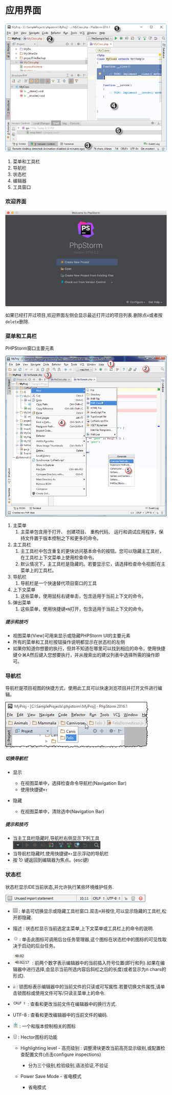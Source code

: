 # 应用界面

### ![](/assets/yyjm_1.png)

1. 菜单和工具栏
2. 导航栏
3. 状态栏
4. 编辑器
5. 工具窗口

### 欢迎界面

![](/assets/qdrj_1.png)

如果已经打开过项目,欢迎界面左侧会显示最近打开过的项目列表.删除点`x`或者按`delete`删除.

### 菜单和工具栏

PHPStorm窗口主要元素

![](/assets/cdhgjl_1.png)

1. 主菜单
   1. 主菜单包含用于打开、 创建项目、 重构代码、 运行和调试应用程序，保持文件置于版本控制之下和更多的命令。
2. 主工具栏
   1. 主工具栏中包含重复的更快访问基本命令的按钮。您可以隐藏主工具栏，在工具栏上下文菜单上使用检查命令。
   2. 默认情况下，主工具栏是隐藏的。若要显示它，请选择检查命令视图\|在主菜单上的工具栏。
3. 导航栏
   1. 导航栏是一个快速替代项目窗口的工具
4. 上下文菜单
   1. 这些菜单，使用鼠标右键单击，包含适用于当前上下文的命令。
5. 弹出菜单
   1. 这些菜单，使用快捷键`⌘N`打开，包含适用于当前上下文的命令。

##### 提示和技巧

* 视图菜单\(View\)可用来显示或隐藏PHPStorm UI的主要元素
* 所有的菜单和工具栏按钮操作说明都显示在状态栏的左侧
* 如果你知道你想要的执行，但并不知道在哪里可以找到相应的命令，使用快捷键⇧⌘A然后键入您想要执行，并从搜索出的建议列表中选择所需的操作即可。

### 导航栏

导航栏是项目视图的快捷方式，使用此工具可以快速浏览项目并打开文件进行编辑。

![](/assets/dhl_1.png)

##### 切换导航栏

* 显示

  * 在视图菜单中，选择检查命令导航栏\(Navigation Bar\)
  * 使用快捷键`⌘↑`

* 隐藏

  * 在视图菜单中，清除选中\(Navigation Bar\)

##### 提示和技巧

* 当主工具栏隐藏时,导航栏右侧显示下列工具
  ![](/assets/gongjulan_2.png)
* 当导航栏隐藏时,使用快捷键`⌘↑`显示浮动的导航栏
* 按 ⎋ 键返回到编辑器为焦点。\(esc键\)

### 状态栏

状态栏显示IDE当前状态,并允许执行某些环境维护任务.

![](/assets/status_1.png)

* ![](/assets/sticon_1.png) : 单击可切换显示或隐藏工具栏窗口.双击`⌘`并按住,可以显示隐藏的工具栏,松开即隐藏.
* 描述 : 状态栏显示当前选定主菜单,上下文菜单或工具栏上的命令的说明.
* ![](/assets/sticon_2.png) : 单击此图标可调用后台任务管理器,这个图标在状态栏中的图标的可见性取决于启动的后台任务。
* ![](/assets/sticon_3.png) : 前两个数字表示编辑器中的当前插入符号位置\(即行和列\).如果在编辑器中进行选择,会显示当前所选内容后斜杠之后的长度\(或者显示为n chars的形式\).
* ![](/assets/sticon_4.png) : 锁图标表示编辑器中的当前文件的只读或可写属性.若要切换文件属性,请单击锁图标或使用文件可写/只读主菜单上的命令.
* ![](/assets/sticon_b.png) : 查看和更改当前文件在编辑器中的换行方式.

* UTF-8 : 查看和更改编辑器中的当前文件的编码.

* ![](/assets/cticon_bv.png) : 一个和版本控制相关的图标

* ![](/assets/sticon_her.png) : Hector图标的功能

  * Highlighting level - 高亮级别 : 调整滑块更改当前高亮显示级别,或配置检查配置文件\(点击configure inspections\)

    * 分为三个级别,检验级别,语法验证,不验证

  * Power Save Mode - 省电模式

    * 省电模式



